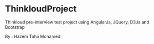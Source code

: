 # ThinkloudProject
Thinkloud pre-interview test project using AngularJs, JQuery, D3Js and Bootstrap

By : Hazem Taha Mohamed
